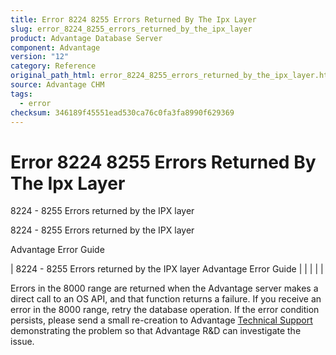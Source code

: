 ```yaml
---
title: Error 8224 8255 Errors Returned By The Ipx Layer
slug: error_8224_8255_errors_returned_by_the_ipx_layer
product: Advantage Database Server
component: Advantage
version: "12"
category: Reference
original_path_html: error_8224_8255_errors_returned_by_the_ipx_layer.htm
source: Advantage CHM
tags:
  - error
checksum: 346189f45551ead530ca76c0fa3fa8990f629369
---
```


# Error 8224 8255 Errors Returned By The Ipx Layer

8224 - 8255 Errors returned by the IPX layer

8224 - 8255 Errors returned by the IPX layer

Advantage Error Guide

| 8224 - 8255 Errors returned by the IPX layer  Advantage Error Guide |  |  |  |  |

Errors in the 8000 range are returned when the Advantage server makes a direct call to an OS API, and that function returns a failure. If you receive an error in the 8000 range, retry the database operation. If the error condition persists, please send a small re-creation to Advantage [Technical Support](master_technical_support_u_s__and_canada.md) demonstrating the problem so that Advantage R&D can investigate the issue.
